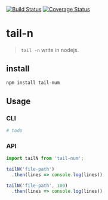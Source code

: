 [![Build Status](https://travis-ci.org/wmzy/tail-n.svg?branch=master)](https://travis-ci.org/wmzy/tail-n)
[![Coverage Status](https://coveralls.io/repos/github/wmzy/tail-n/badge.svg?branch=master)](https://coveralls.io/github/wmzy/tail-n?branch=master)
# tail-n

> `tail -n` write in nodejs.

## install

```bash
npm install tail-num
```

## Usage

### CLI

```bash
# todo
```

### API

```javascript
import tailN from 'tail-num';

tailN('file-path')
  .then(lines => console.log(lines))

tailN('file-path', 100)
  .then(lines => console.log(lines))
```
